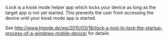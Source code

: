 iLock is a kiosk mode helper app which locks your device as long as the target app is not yet started. This prevents the user from accessing the device until your kiosk mode app is started.

See http://www.hjgode.de/wp/2010/03/18/ilock-a-tool-to-lock-the-startup-process-of-a-windows-mobile-device/ for details